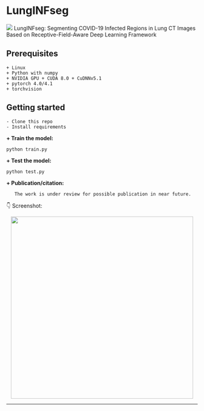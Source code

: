 # LungINFseg
[![](https://img.shields.io/badge/python-3.6%2B-green.svg)]()
LungINFseg: Segmenting COVID-19 Infected Regions in Lung CT Images
Based on Receptive-Field-Aware Deep Learning Framework 

## Prerequisites
```
+ Linux
+ Python with numpy
+ NVIDIA GPU + CUDA 8.0 + CuDNNv5.1
+ pytorch 4.0/4.1
+ torchvision
```
## Getting started
```
- Clone this repo 
- Install requirements
```


**+ Train the model:**

    python train.py 
    
**+ Test the model:**

    python test.py
 
**+ Publication/citation:**
 ```
    The work is under review for possible publication in near future.      
 ```

:point_down: Screenshot:

<p align="center">
  <img src="/static/screenshot.png" height="480px" alt="">
</p>

------------------
